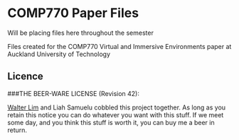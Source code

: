 # COMP770 Paper Files

Will be placing files here throughout the semester

Files created for the COMP770 Virtual and Immersive Environments paper at Auckland University of Technology


## Licence

###THE BEER-WARE LICENSE (Revision 42):

[Walter Lim](mailto:waltissomewhere@gmail.com) and Liah Samuelu cobbled this project together.  As long as you retain this notice you can do whatever you want with this stuff. If we meet some day, and you think this stuff is worth it, you can buy me a beer in return.

